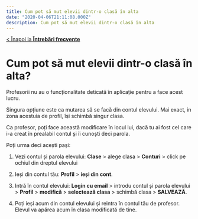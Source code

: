 ```yaml
---
title: Cum pot să mut elevii dintr-o clasă în alta
date: "2020-04-06T21:11:08.000Z"
description: Cum pot să mut elevii dintr-o clasă în alta
---
```


[< Înapoi la **Întrebări frecvente**](/intrebari-frecvente/)

# Cum pot să mut elevii dintr-o clasă în alta?

Profesorii nu au o funcționalitate deticată în aplicație pentru a face acest lucru.

Singura opțiune este ca mutarea să se facă din contul elevului. Mai exact, in zona acestuia de profil, își schimbă singur clasa.

Ca profesor, poți face această modificare în locul lui, dacă tu ai fost cel care i-a creat în prealabil contul și îi cunoști deci parola.

Poți urma deci acești pași:

1. Vezi contul și parola elevului: **Clase** > alege clasa > **Conturi** > click pe ochiul din dreptul elevului

2. Ieși din contul tău: **Profil** > **ieși din cont**.

3. Intră în contul elevului: **Login cu email** > introdu contul și parola elevului > **Profil** > **modifică** > **selectează clasa** > schimbă clasa > **SALVEAZĂ**.

4. Poți ieși acum din contul elevului și reintra în contul tău de profesor. Elevul va apărea acum în clasa modificată de tine.